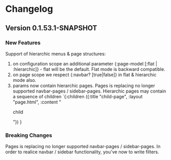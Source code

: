 # Changelog

## Version 0.1.53.1-SNAPSHOT
### New Features

Support of hierarchic menus & page structures: 
1. on configuration scope an additional parameter {:page-model [:flat | :hierarchic]} - flat will be the default. Flat mode is backward compatible.
2. on page scope we respect {:navbar? [true|false]} in flat & hierarchic mode also.
3. params now contain hierarchic pages. Pages is replacing no longer supported navbar-pages / sidebar-pages. Hierarchic pages may contain a sequence of children `{:children ({:title "child-page", :layout "page.html", :content " <p>child</p>"}) }

### Breaking Changes
Pages is replacing no longer supported navbar-pages / sidebar-pages. In order to realice navbar / sidebar functionality, you've now to write filters.
